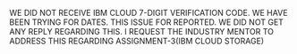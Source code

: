 
WE DID NOT RECEIVE IBM CLOUD 7-DIGIT VERIFICATION CODE. WE HAVE BEEN TRYING FOR DATES. THIS ISSUE FOR REPORTED.
WE DID NOT GET ANY REPLY REGARDING THIS. I REQUEST THE INDUSTRY MENTOR TO ADDRESS THIS REGARDING ASSIGNMENT-3(IBM CLOUD STORAGE)
